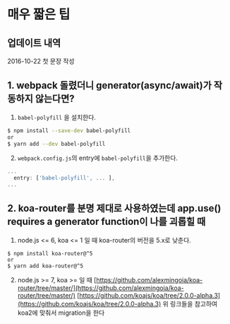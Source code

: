 # 매우 짧은 팁
## 업데이트 내역
2016-10-22 첫 문장 작성

## 1. webpack 돌렸더니 generator(async/await)가 작동하지 않는다면?
1. `babel-polyfill` 을 설치한다.
```bash
$ npm install --save-dev babel-polyfill
or
$ yarn add --dev babel-polyfill
```
2. `webpack.config.js`의 entry에 `babel-polyfill`을 추가한다.
```javascript
...
  entry: ['babel-polyfill', ... ],
...
```

## 2. koa-router를 분명 제대로 사용하였는데 app.use() requires a generator function이 나를 괴롭힐 때
1. node.js <= 6, koa <= 1 일 때
koa-router의 버전을 5.x로 낮춘다.
```
$ npm install koa-router@^5
or
$ yarn add koa-router@^5
```

2. node.js >= 7, koa >= 일 때
[https://github.com/alexmingoia/koa-router/tree/master/](https://github.com/alexmingoia/koa-router/tree/master/)
[https://github.com/koajs/koa/tree/2.0.0-alpha.3](https://github.com/koajs/koa/tree/2.0.0-alpha.3)
위 링크들을 참고하여 koa2에 맞춰서 migration을 한다

